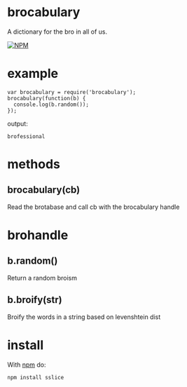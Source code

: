 brocabulary
===========

A dictionary for the bro in all of us.

[![NPM](https://nodei.co/npm/brocabulary.png?downloads=true)](https://nodei.co/npm/brocabulary/)  

example
=======

    var brocabulary = require('brocabulary');
    brocabulary(function(b) {
      console.log(b.random());  
    });

output:

    brofessional

methods
=======

brocabulary(cb)
---------------

Read the brotabase and call cb with the brocabulary handle

brohandle
=========

b.random()
----------

Return a random broism

b.broify(str)
-------------

Broify the words in a string based on levenshtein dist

install
=======

With [npm](http://npmjs.org) do:

```
npm install sslice
```
